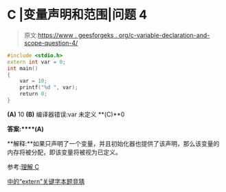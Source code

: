 # C |变量声明和范围|问题 4

> 原文:[https://www . geesforgeks . org/c-variable-declaration-and-scope-question-4/](https://www.geeksforgeeks.org/c-variable-declaration-and-scope-question-4/)

```cpp
#include <stdio.h>
extern int var = 0;
int main()
{
    var = 10;
    printf("%d ", var);
    return 0;
}
```

**(A)** 10
**(B)** 编译器错误:var 未定义
**(C)**0

**答案:****(A)**

**解释:**如果只声明了一个变量，并且初始化器也提供了该声明，那么该变量的内存将被分配，即该变量将被视为已定义。

参考:[理解 C](https://www.geeksforgeeks.org/understanding-extern-keyword-in-c/)

[中的“extern”关键字本题竞猜](https://www.geeksforgeeks.org/quiz-corner-gq/)